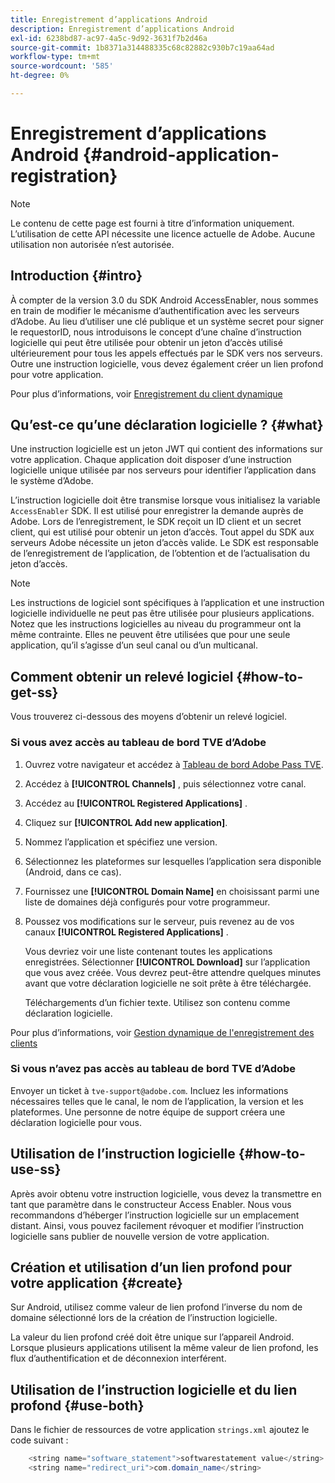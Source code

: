 ```yaml
---
title: Enregistrement d’applications Android
description: Enregistrement d’applications Android
exl-id: 6238bd87-ac97-4a5c-9d92-3631f7b2d46a
source-git-commit: 1b8371a314488335c68c82882c930b7c19aa64ad
workflow-type: tm+mt
source-wordcount: '585'
ht-degree: 0%

---
```


# Enregistrement d’applications Android {#android-application-registration}

>[!NOTE]
>
>Le contenu de cette page est fourni à titre d’information uniquement. L’utilisation de cette API nécessite une licence actuelle de Adobe. Aucune utilisation non autorisée n’est autorisée.

## Introduction {#intro}

À compter de la version 3.0 du SDK Android AccessEnabler, nous sommes en train de modifier le mécanisme d’authentification avec les serveurs d’Adobe. Au lieu d’utiliser une clé publique et un système secret pour signer le requestorID, nous introduisons le concept d’une chaîne d’instruction logicielle qui peut être utilisée pour obtenir un jeton d’accès utilisé ultérieurement pour tous les appels effectués par le SDK vers nos serveurs. Outre une instruction logicielle, vous devez également créer un lien profond pour votre application.

Pour plus d’informations, voir [Enregistrement du client dynamique](/help/authentication/dynamic-client-registration.md)

## Qu’est-ce qu’une déclaration logicielle ? {#what}

Une instruction logicielle est un jeton JWT qui contient des informations sur votre application. Chaque application doit disposer d’une instruction logicielle unique utilisée par nos serveurs pour identifier l’application dans le système d’Adobe.

L’instruction logicielle doit être transmise lorsque vous initialisez la variable `AccessEnabler` SDK. Il est utilisé pour enregistrer la demande auprès de Adobe. Lors de l’enregistrement, le SDK reçoit un ID client et un secret client, qui est utilisé pour obtenir un jeton d’accès. Tout appel du SDK aux serveurs Adobe nécessite un jeton d’accès valide. Le SDK est responsable de l’enregistrement de l’application, de l’obtention et de l’actualisation du jeton d’accès.

>[!NOTE]
>
>Les instructions de logiciel sont spécifiques à l’application et une instruction logicielle individuelle ne peut pas être utilisée pour plusieurs applications. Notez que les instructions logicielles au niveau du programmeur ont la même contrainte. Elles ne peuvent être utilisées que pour une seule application, qu’il s’agisse d’un seul canal ou d’un multicanal.

## Comment obtenir un relevé logiciel {#how-to-get-ss}

Vous trouverez ci-dessous des moyens d’obtenir un relevé logiciel.

### Si vous avez accès au tableau de bord TVE d’Adobe

1. Ouvrez votre navigateur et accédez à [Tableau de bord Adobe Pass TVE](https://console.auth.adobe.com).

1. Accédez à **[!UICONTROL Channels]** , puis sélectionnez votre canal.

1. Accédez au **[!UICONTROL Registered Applications]** .

1. Cliquez sur **[!UICONTROL Add new application]**.

1. Nommez l’application et spécifiez une version.

1. Sélectionnez les plateformes sur lesquelles l’application sera disponible (Android, dans ce cas).

1. Fournissez une **[!UICONTROL Domain Name]** en choisissant parmi une liste de domaines déjà configurés pour votre programmeur.

1. Poussez vos modifications sur le serveur, puis revenez au de vos canaux **[!UICONTROL Registered Applications]** .

   Vous devriez voir une liste contenant toutes les applications enregistrées. Sélectionner **[!UICONTROL Download]** sur l’application que vous avez créée. Vous devrez peut-être attendre quelques minutes avant que votre déclaration logicielle ne soit prête à être téléchargée.

   Téléchargements d’un fichier texte. Utilisez son contenu comme déclaration logicielle.

Pour plus d’informations, voir [Gestion dynamique de l&#39;enregistrement des clients](/help/authentication/dynamic-client-registration-management.md)

### Si vous n’avez pas accès au tableau de bord TVE d’Adobe

Envoyer un ticket à `tve-support@adobe.com`. Incluez les informations nécessaires telles que le canal, le nom de l’application, la version et les plateformes. Une personne de notre équipe de support créera une déclaration logicielle pour vous.

## Utilisation de l’instruction logicielle {#how-to-use-ss}

Après avoir obtenu votre instruction logicielle, vous devez la transmettre en tant que paramètre dans le constructeur Access Enabler. Nous vous recommandons d’héberger l’instruction logicielle sur un emplacement distant. Ainsi, vous pouvez facilement révoquer et modifier l’instruction logicielle sans publier de nouvelle version de votre application.

## Création et utilisation d’un lien profond pour votre application {#create}

Sur Android, utilisez comme valeur de lien profond l’inverse du nom de domaine sélectionné lors de la création de l’instruction logicielle.

La valeur du lien profond créé doit être unique sur l’appareil Android. Lorsque plusieurs applications utilisent la même valeur de lien profond, les flux d’authentification et de déconnexion interférent.

## Utilisation de l’instruction logicielle et du lien profond {#use-both}

Dans le fichier de ressources de votre application `strings.xml` ajoutez le code suivant :

```JAVA
    <string name="software_statement">softwarestatement value</string>
    <string name="redirect_uri">com.domain_name</string>
```
